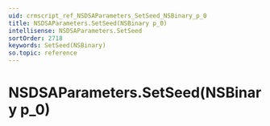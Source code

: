 ```yaml
---
uid: crmscript_ref_NSDSAParameters_SetSeed_NSBinary_p_0
title: NSDSAParameters.SetSeed(NSBinary p_0)
intellisense: NSDSAParameters.SetSeed
sortOrder: 2718
keywords: SetSeed(NSBinary)
so.topic: reference
---
```


# NSDSAParameters.SetSeed(NSBinary p_0)

